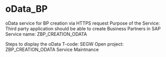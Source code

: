 # oData_BP
oData service for BP creation via HTTPS request
Purpose of the Service: Third party application should be able to create Business Partners in SAP 
Service name: ZBP_CREATION_ODATA

Steps to display the oData
T-code: SEGW
Open project: ZBP_CREATION_ODATA
Service Maintnance
